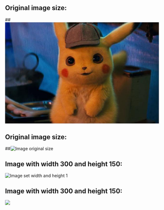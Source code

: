 ## Original image size:
##![Image original size](img/pikachu.jpg)

## Original image size:
##![Image original size](img/pikacchu.jpg)

## Image with width 300 and height 150:


![Image set width and height 1](img/image.jpg=x1000)


## Image with width 300 and height 150:


![](img/image.jpg=150)



